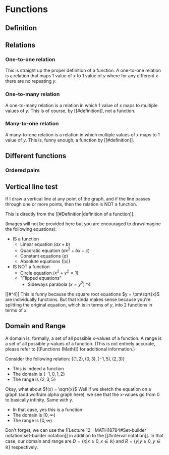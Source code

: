 # Functions
## Definition
## Relations
### One-to-one relation
This is straight up the proper definition of a function. A one-to-one relation is a relation that maps 1 value of $x$ to 1 value of $y$ where for any different $x$ there are no repeating $y$.
### One-to-many relation
A one-to-many relation is a relation in which 1 value of $x$ maps to multiple values of $y$. This is of course, by [[#definition]], not a function.
### Many-to-one relation
A many-to-one relation is a relation in which multiple values of $x$ maps to 1 value of $y$. This is, funny enough, a function by [[#definition]].
## Different functions
### Ordered pairs

## Vertical line test
If I draw a vertical line at any point of the graph, and if the line passes through one or more points, then the relation is NOT a function.

This is directly from the [[#Definition|definition of a function]].

(Images will not be provided here but you are encouraged to draw/imagine the following equations):
- IS a function
	- Linear equation ($ax + b$)
	- Quadratic equation ($ax^2 + bx + c$)
	- Constant equations ($a$)
	- Absolute equations ($|x|$)
- IS NOT a function
	- Circle equation ($x^2 + y^2 = 1$)
	- "Flipped equations"
		- Sideways parabola ($x = y^2$) ^4

[[#^4]] This is funny because the square root equations $y = \pm\sqrt{x}$ are individually functions. But that kinda makes sense because you're splitting the original equation, which is in terms of $y$, into 2 functions in terms of $x$.

## Domain and Range
A domain is, formally, a set of all possible x-values of a function. A range is a set of all possible y-values of a function. (This is not entirely accurate, please refer to [[Functions (Math)]] for additional information.)

Consider the following relation:
$\{(1,2), (0,3), (-1,5), (2,3)\}$
- This is indeed a function
- The domain is $\{-1,0,1,2\}$
- The range is $\{2,3,5\}$

Okay, what about $f(x) = \sqrt{x}$
Well if we sketch the equation on a graph (add wolfram alpha graph here), we see that the x-values go from 0 to basically infinity. Same with y.
- In that case, yes this is a function
- The domain is $[0, \infty)$
- The range is $[0,\infty)$

Don't forget, we can use the [[Lecture 12 - MATH18784#Set-builder notation|set-builder notation]] in addition to the [[#interval notation]]. In that case, our domain and range are $D=\{x | x \ge 0, x\in \mathbb{R}\}$ and $R=\{y | y \ge 0, y\in \mathbb{R}\}$ respectively.


